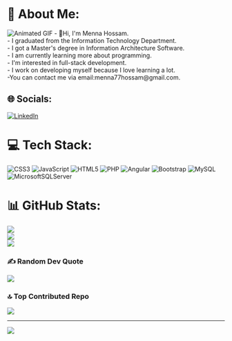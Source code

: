 # 💫 About Me:
  <img src="https://user-images.githubusercontent.com/63050133/156676671-d5b2e362-97d4-4404-9447-dd71ddfea82f.gif" alt="Animated GIF">
- 👋Hi, I'm Menna Hossam.<br>-  I graduated from the Information Technology Department.<br>- I got a Master's degree in Information Architecture Software.<br>- I am currently learning more about programming.<br>- I'm interested in full-stack development.<br>- I work on developing myself because I love learning a lot.<br>-You can contact me via email:menna77hossam@gmail.com.<br>


## 🌐 Socials:
[![LinkedIn](https://img.shields.io/badge/LinkedIn-%230077B5.svg?logo=linkedin&logoColor=white)](https://linkedin.com/in/https://www.linkedin.com/in/menna-hossam-067486243/) 

# 💻 Tech Stack:
![CSS3](https://img.shields.io/badge/css3-%231572B6.svg?style=plastic&logo=css3&logoColor=white) ![JavaScript](https://img.shields.io/badge/javascript-%23323330.svg?style=plastic&logo=javascript&logoColor=%23F7DF1E) ![HTML5](https://img.shields.io/badge/html5-%23E34F26.svg?style=plastic&logo=html5&logoColor=white) ![PHP](https://img.shields.io/badge/php-%23777BB4.svg?style=plastic&logo=php&logoColor=white) ![Angular](https://img.shields.io/badge/angular-%23DD0031.svg?style=plastic&logo=angular&logoColor=white) ![Bootstrap](https://img.shields.io/badge/bootstrap-%238511FA.svg?style=plastic&logo=bootstrap&logoColor=white) ![MySQL](https://img.shields.io/badge/mysql-4479A1.svg?style=plastic&logo=mysql&logoColor=white) ![MicrosoftSQLServer](https://img.shields.io/badge/Microsoft%20SQL%20Server-CC2927?style=plastic&logo=microsoft%20sql%20server&logoColor=white)
# 📊 GitHub Stats:
![](https://github-readme-stats.vercel.app/api?username=Menna151099&theme=dark&hide_border=false&include_all_commits=false&count_private=false)<br/>
![](https://github-readme-streak-stats.herokuapp.com/?user=Menna151099&theme=dark&hide_border=false)<br/>
![](https://github-readme-stats.vercel.app/api/top-langs/?username=Menna151099&theme=dark&hide_border=false&include_all_commits=false&count_private=false&layout=compact)

### ✍️ Random Dev Quote
![](https://quotes-github-readme.vercel.app/api?type=horizontal&theme=radical)

### 🔝 Top Contributed Repo
![](https://github-contributor-stats.vercel.app/api?username=Menna151099&limit=5&theme=dark&combine_all_yearly_contributions=true)

---
[![](https://visitcount.itsvg.in/api?id=Menna151099&icon=0&color=0)](https://visitcount.itsvg.in)

<!-- Proudly created with GPRM ( https://gprm.itsvg.in ) -->

